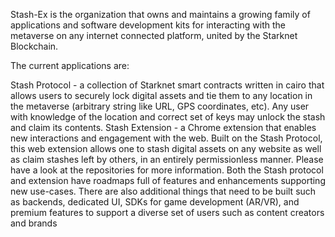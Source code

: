 Stash-Ex is the organization that owns and maintains a growing family of applications and software development kits for interacting with the metaverse on any internet connected platform, united by the Starknet Blockchain.

The current applications are:

Stash Protocol - a collection of Starknet smart contracts written in cairo that allows users to securely lock digital assets and tie them to any location in the metaverse (arbitrary string like URL, GPS coordinates, etc). Any user with knowledge of the location and correct set of keys may unlock the stash and claim its contents.
Stash Extension - a Chrome extension that enables new interactions and engagement with the web. Built on the Stash Protocol, this web extension allows one to stash digital assets on any website as well as claim stashes left by others, in an entirely permissionless manner.
Please have a look at the repositories for more information. Both the Stash protocol and extension have roadmaps full of features and enhancements supporting new use-cases. There are also additional things that need to be built such as backends, dedicated UI, SDKs for game development (AR/VR), and premium features to support a diverse set of users such as content creators and brands
